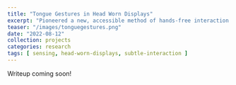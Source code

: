```yaml
---
title: "Tongue Gestures in Head Worn Displays"
excerpt: "Pioneered a new, accessible method of hands-free interaction with head-worn displays using tongue gestures, detected using multimodal sensing capabilities in current VR headsets. Collected a multi-location, multi-sensor dataset of 50,000 gestures across 16 participants."
teaser: "/images/tonguegestures.png"
date: "2022-08-12"
collection: projects
categories: research
tags: [ sensing, head-worn-displays, subtle-interaction ]
---
```


Writeup coming soon!
